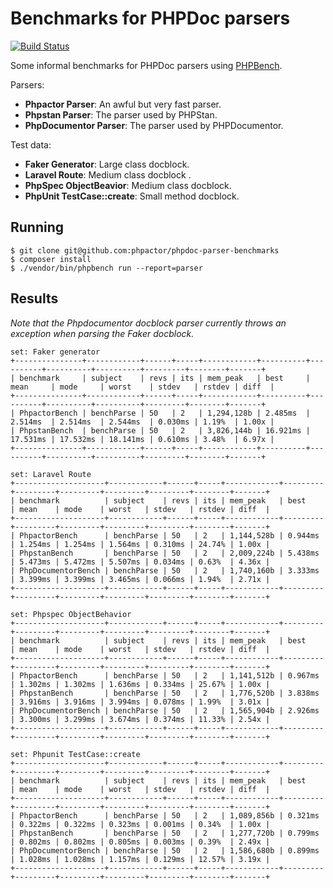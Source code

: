 Benchmarks for PHPDoc parsers
=============================

[![Build Status](https://travis-ci.org/phpactor/phpdoc-parser-benchmarks.svg?branch=master)](https://travis-ci.org/phpactor/phpdoc-parser-benchmarks)

Some informal benchmarks for PHPDoc parsers using
[PHPBench](https://github.com/phpbench/phpbench).

Parsers:

- **Phpactor Parser**: An awful but very fast parser.
- **Phpstan Parser**: The parser used by PHPStan.
- **PhpDocumentor Parser**: The parser used by PHPDocumentor.

Test data:

- **Faker Generator**: Large class docblock.
- **Laravel Route**: Medium class docblock .
- **PhpSpec ObjectBeavior**: Medium class docblock.
- **PhpUnit TestCase::create**: Small method docblock.

Running
-------

```
$ git clone git@github.com:phpactor/phpdoc-parser-benchmarks
$ composer install
$ ./vendor/bin/phpbench run --report=parser
```

Results
-------

*Note that the Phpdocumentor docblock parser currently throws an exception when
parsing the Faker docblock.*

```
set: Faker generator
+---------------+------------+------+-----+------------+----------+----------+----------+----------+---------+--------+-------+                                         
| benchmark     | subject    | revs | its | mem_peak   | best     | mean     | mode     | worst    | stdev   | rstdev | diff  |                                         
+---------------+------------+------+-----+------------+----------+----------+----------+----------+---------+--------+-------+                                         
| PhpactorBench | benchParse | 50   | 2   | 1,294,128b | 2.485ms  | 2.514ms  | 2.514ms  | 2.544ms  | 0.030ms | 1.19%  | 1.00x |                                         
| PhpstanBench  | benchParse | 50   | 2   | 3,826,144b | 16.921ms | 17.531ms | 17.532ms | 18.141ms | 0.610ms | 3.48%  | 6.97x |                                         
+---------------+------------+------+-----+------------+----------+----------+----------+----------+---------+--------+-------+                                         

set: Laravel Route
+--------------------+------------+------+-----+------------+---------+---------+---------+---------+---------+--------+-------+                                        
| benchmark          | subject    | revs | its | mem_peak   | best    | mean    | mode    | worst   | stdev   | rstdev | diff  |                                        
+--------------------+------------+------+-----+------------+---------+---------+---------+---------+---------+--------+-------+                                        
| PhpactorBench      | benchParse | 50   | 2   | 1,144,528b | 0.944ms | 1.254ms | 1.254ms | 1.564ms | 0.310ms | 24.74% | 1.00x |                                        
| PhpstanBench       | benchParse | 50   | 2   | 2,009,224b | 5.438ms | 5.473ms | 5.472ms | 5.507ms | 0.034ms | 0.63%  | 4.36x |                                        
| PhpDocumentorBench | benchParse | 50   | 2   | 1,740,160b | 3.333ms | 3.399ms | 3.399ms | 3.465ms | 0.066ms | 1.94%  | 2.71x |                                        
+--------------------+------------+------+-----+------------+---------+---------+---------+---------+---------+--------+-------+                                        

set: Phpspec ObjectBehavior
+--------------------+------------+------+-----+------------+---------+---------+---------+---------+---------+--------+-------+                                        
| benchmark          | subject    | revs | its | mem_peak   | best    | mean    | mode    | worst   | stdev   | rstdev | diff  |                                        
+--------------------+------------+------+-----+------------+---------+---------+---------+---------+---------+--------+-------+                                        
| PhpactorBench      | benchParse | 50   | 2   | 1,141,512b | 0.967ms | 1.302ms | 1.302ms | 1.636ms | 0.334ms | 25.67% | 1.00x |                                        
| PhpstanBench       | benchParse | 50   | 2   | 1,776,520b | 3.838ms | 3.916ms | 3.916ms | 3.994ms | 0.078ms | 1.99%  | 3.01x |                                        
| PhpDocumentorBench | benchParse | 50   | 2   | 1,565,904b | 2.926ms | 3.300ms | 3.299ms | 3.674ms | 0.374ms | 11.33% | 2.54x |                                        
+--------------------+------------+------+-----+------------+---------+---------+---------+---------+---------+--------+-------+                                        

set: Phpunit TestCase::create
+--------------------+------------+------+-----+------------+---------+---------+---------+---------+---------+--------+-------+                                        
| benchmark          | subject    | revs | its | mem_peak   | best    | mean    | mode    | worst   | stdev   | rstdev | diff  |                                        
+--------------------+------------+------+-----+------------+---------+---------+---------+---------+---------+--------+-------+                                        
| PhpactorBench      | benchParse | 50   | 2   | 1,089,856b | 0.321ms | 0.322ms | 0.322ms | 0.323ms | 0.001ms | 0.34%  | 1.00x |                                        
| PhpstanBench       | benchParse | 50   | 2   | 1,277,720b | 0.799ms | 0.802ms | 0.802ms | 0.805ms | 0.003ms | 0.39%  | 2.49x |                                        
| PhpDocumentorBench | benchParse | 50   | 2   | 1,586,680b | 0.899ms | 1.028ms | 1.028ms | 1.157ms | 0.129ms | 12.57% | 3.19x |                                        
+--------------------+------------+------+-----+------------+---------+---------+---------+---------+---------+--------+-------+                                        
```
